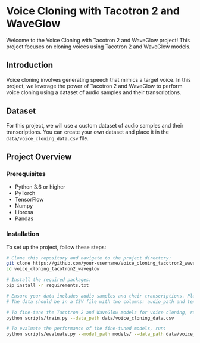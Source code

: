
# Voice Cloning with Tacotron 2 and WaveGlow

Welcome to the Voice Cloning with Tacotron 2 and WaveGlow project! This project focuses on cloning voices using Tacotron 2 and WaveGlow models.

## Introduction

Voice cloning involves generating speech that mimics a target voice. In this project, we leverage the power of Tacotron 2 and WaveGlow to perform voice cloning using a dataset of audio samples and their transcriptions.

## Dataset

For this project, we will use a custom dataset of audio samples and their transcriptions. You can create your own dataset and place it in the `data/voice_cloning_data.csv` file.

## Project Overview

### Prerequisites

- Python 3.6 or higher
- PyTorch
- TensorFlow
- Numpy
- Librosa
- Pandas

### Installation

To set up the project, follow these steps:

```bash
# Clone this repository and navigate to the project directory:
git clone https://github.com/your-username/voice_cloning_tacotron2_waveglow.git
cd voice_cloning_tacotron2_waveglow

# Install the required packages:
pip install -r requirements.txt

# Ensure your data includes audio samples and their transcriptions. Place these files in the data/ directory.
# The data should be in a CSV file with two columns: audio_path and text.

# To fine-tune the Tacotron 2 and WaveGlow models for voice cloning, run the following command:
python scripts/train.py --data_path data/voice_cloning_data.csv

# To evaluate the performance of the fine-tuned models, run:
python scripts/evaluate.py --model_path models/ --data_path data/voice_cloning_data.csv
